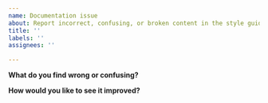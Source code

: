 ```yaml
---
name: Documentation issue
about: Report incorrect, confusing, or broken content in the style guide
title: ''
labels: ''
assignees: ''

---
```


**What do you find wrong or confusing?**

**How would you like to see it improved?**
